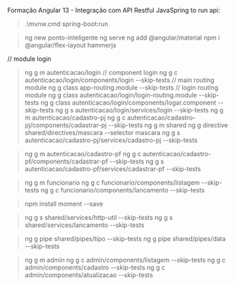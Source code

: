 Formação Angular 13 - Integração com API Restful JavaSpring
to run api:
>	.\mvnw.cmd spring-boot:run

>	ng new ponto-inteligente
>	ng serve 
>	ng add @angular/material
>	npm i @angular/flex-layout hammerjs

// module login
>	ng g m autenticacao/login
// component login
>	ng g c autenticacao/login/components/login --skip-tests
// main routing module
>	ng g class app-routing.module --skip-tests
// login routing module
>	ng g class autenticacao/login/login-routing.module --skip-tests
>	ng g class autenticacao/login/components/logar.component --skip-tests
>	ng g s autenticacao/login/services/login --skip-tests
>	ng g m autenticacao/cadastro-pj
>	ng g c autenticacao/cadastro-pj/components/cadastrar-pj --skip-tests
>	ng g m shared
>	ng g directive shared/directives/mascara --selector mascara 
>	ng g s autenticacao/cadastro-pj/services/cadastro-pj --skip-tests

>	ng g m autenticacao/cadastro-pf
>	ng g c autenticacao/cadastro-pf/components/cadastrar-pf --skip-tests
>	ng g s autenticacao/cadastro-pf/services/cadastrar-pf --skip-tests

>	ng g m funcionario
>	ng g c funcionario/components/listagem --skip-tests
>	ng g c funcionario/components/lancamento --skip-tests

>	npm install moment --save

>	ng g s shared/services/http-util --skip-tests
>	ng g s shared/services/lancamento --skip-tests

>	ng g pipe shared/pipes/tipo --skip-tests
>	ng g pipe shared/pipes/data --skip-tests

>	ng g m admin
>	ng g c admin/components/listagem --skip-tests
>	ng g c admin/components/cadastro --skip-tests
>	ng g c admin/components/atualizacao --skip-tests